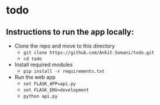 # todo
## Instructions to run the app locally: ##
* Clone the repo and move to this directory
  * `git clone https://github.com/Ankit-Somani/todo.git`
  * `cd todo`
* Install required modules
  * `pip install -r requirements.txt`
* Run the web app
  * `set FLASK_APP=api.py`
  * `set FLASK_ENV=development`
  * `python api.py`
